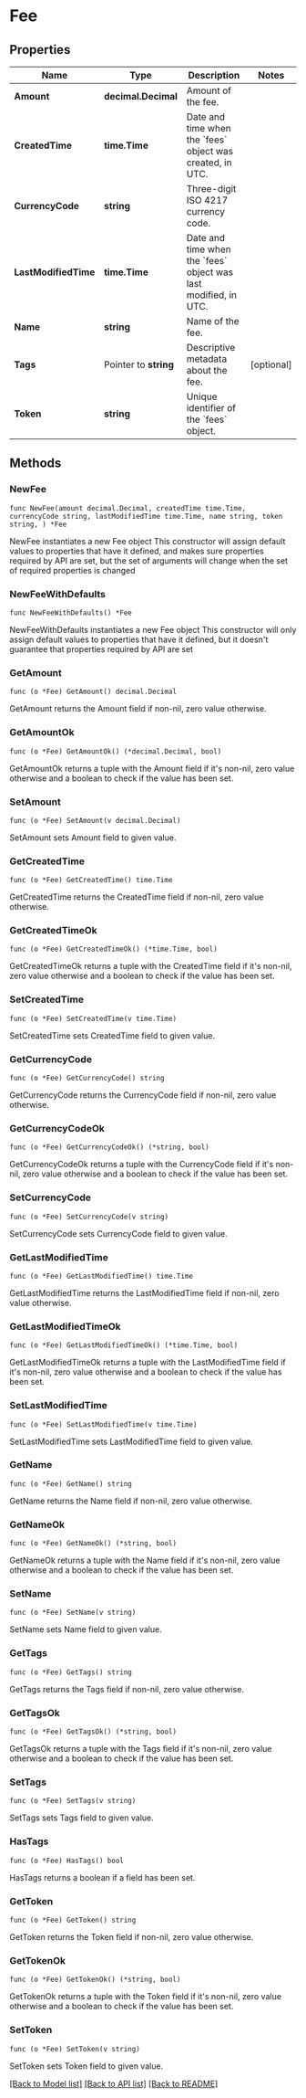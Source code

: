 # Fee

## Properties

Name | Type | Description | Notes
------------ | ------------- | ------------- | -------------
**Amount** | **decimal.Decimal** | Amount of the fee. | 
**CreatedTime** | **time.Time** | Date and time when the &#x60;fees&#x60; object was created, in UTC. | 
**CurrencyCode** | **string** | Three-digit ISO 4217 currency code. | 
**LastModifiedTime** | **time.Time** | Date and time when the &#x60;fees&#x60; object was last modified, in UTC. | 
**Name** | **string** | Name of the fee. | 
**Tags** | Pointer to **string** | Descriptive metadata about the fee. | [optional] 
**Token** | **string** | Unique identifier of the &#x60;fees&#x60; object. | 

## Methods

### NewFee

`func NewFee(amount decimal.Decimal, createdTime time.Time, currencyCode string, lastModifiedTime time.Time, name string, token string, ) *Fee`

NewFee instantiates a new Fee object
This constructor will assign default values to properties that have it defined,
and makes sure properties required by API are set, but the set of arguments
will change when the set of required properties is changed

### NewFeeWithDefaults

`func NewFeeWithDefaults() *Fee`

NewFeeWithDefaults instantiates a new Fee object
This constructor will only assign default values to properties that have it defined,
but it doesn't guarantee that properties required by API are set

### GetAmount

`func (o *Fee) GetAmount() decimal.Decimal`

GetAmount returns the Amount field if non-nil, zero value otherwise.

### GetAmountOk

`func (o *Fee) GetAmountOk() (*decimal.Decimal, bool)`

GetAmountOk returns a tuple with the Amount field if it's non-nil, zero value otherwise
and a boolean to check if the value has been set.

### SetAmount

`func (o *Fee) SetAmount(v decimal.Decimal)`

SetAmount sets Amount field to given value.


### GetCreatedTime

`func (o *Fee) GetCreatedTime() time.Time`

GetCreatedTime returns the CreatedTime field if non-nil, zero value otherwise.

### GetCreatedTimeOk

`func (o *Fee) GetCreatedTimeOk() (*time.Time, bool)`

GetCreatedTimeOk returns a tuple with the CreatedTime field if it's non-nil, zero value otherwise
and a boolean to check if the value has been set.

### SetCreatedTime

`func (o *Fee) SetCreatedTime(v time.Time)`

SetCreatedTime sets CreatedTime field to given value.


### GetCurrencyCode

`func (o *Fee) GetCurrencyCode() string`

GetCurrencyCode returns the CurrencyCode field if non-nil, zero value otherwise.

### GetCurrencyCodeOk

`func (o *Fee) GetCurrencyCodeOk() (*string, bool)`

GetCurrencyCodeOk returns a tuple with the CurrencyCode field if it's non-nil, zero value otherwise
and a boolean to check if the value has been set.

### SetCurrencyCode

`func (o *Fee) SetCurrencyCode(v string)`

SetCurrencyCode sets CurrencyCode field to given value.


### GetLastModifiedTime

`func (o *Fee) GetLastModifiedTime() time.Time`

GetLastModifiedTime returns the LastModifiedTime field if non-nil, zero value otherwise.

### GetLastModifiedTimeOk

`func (o *Fee) GetLastModifiedTimeOk() (*time.Time, bool)`

GetLastModifiedTimeOk returns a tuple with the LastModifiedTime field if it's non-nil, zero value otherwise
and a boolean to check if the value has been set.

### SetLastModifiedTime

`func (o *Fee) SetLastModifiedTime(v time.Time)`

SetLastModifiedTime sets LastModifiedTime field to given value.


### GetName

`func (o *Fee) GetName() string`

GetName returns the Name field if non-nil, zero value otherwise.

### GetNameOk

`func (o *Fee) GetNameOk() (*string, bool)`

GetNameOk returns a tuple with the Name field if it's non-nil, zero value otherwise
and a boolean to check if the value has been set.

### SetName

`func (o *Fee) SetName(v string)`

SetName sets Name field to given value.


### GetTags

`func (o *Fee) GetTags() string`

GetTags returns the Tags field if non-nil, zero value otherwise.

### GetTagsOk

`func (o *Fee) GetTagsOk() (*string, bool)`

GetTagsOk returns a tuple with the Tags field if it's non-nil, zero value otherwise
and a boolean to check if the value has been set.

### SetTags

`func (o *Fee) SetTags(v string)`

SetTags sets Tags field to given value.

### HasTags

`func (o *Fee) HasTags() bool`

HasTags returns a boolean if a field has been set.

### GetToken

`func (o *Fee) GetToken() string`

GetToken returns the Token field if non-nil, zero value otherwise.

### GetTokenOk

`func (o *Fee) GetTokenOk() (*string, bool)`

GetTokenOk returns a tuple with the Token field if it's non-nil, zero value otherwise
and a boolean to check if the value has been set.

### SetToken

`func (o *Fee) SetToken(v string)`

SetToken sets Token field to given value.



[[Back to Model list]](../README.md#documentation-for-models) [[Back to API list]](../README.md#documentation-for-api-endpoints) [[Back to README]](../README.md)


